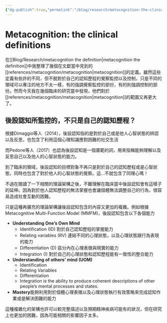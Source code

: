```yaml
---
{"dg-publish":true,"permalink":"/blog/research/metacognition-the-clinical-definitions/","title":"Metacognition: the clinical definitions","tags":["blog","metacognition","ideas"]}
---
```



# Metacognition: the clinical definitions

在[[Blog/Research/metacognition the definition\|metacognition the definition]]中我整理了幾個在文獻當中見到的[[references/metacognition/metacognition\|metacognition]]的定義。雖然這些定義有些許的不同，但不脫對於自己的認知歷程的覺察監控以及控制，只是不同的領域可以專注的地方不太一樣，有的強調覺察監控的部份，有的則強調控制的部份。然而今天我在幾個臨床的研究當中發現，他們對於[[references/metacognition/metacognition\|metacognition]]的範圍又再更大了。

## 後設認知所監控的，不只是自己的認知歷程？

根據Dimaggio等人（2014），後設認知指的是對於自己或是他人心智狀態的辨認以及反思，也包含了利用這個心理知識應對困難的社交生活

而Pedone等人（2017）也認為後設認知是一個廣範的詞，用來指稱能夠理解以及反思自己以及他人的心智狀態的能力。

到了臨床的領域，後設認知的目標對象不再只是對於自己的認知歷程或是心智狀態，同時也包含了對於他人的心智狀態的覺察。這…不就包含了同理心嗎！

不過在閱讀了一下相關的理論架構之後，不難理解在臨床當中後設認知會有這樣子的延伸。因為對於他人認知歷程的無法掌握也會讓個體無法調整自己的行為，很容易造成社會互動的困難。

只是這種再擴充的理論架構讓後設認知包含的內容又更加的複雜。例如根據Metacognitive Multi-Function Model (MMFM)，後設認知包含以下各個能力
- **Understanding One’s Own Mind**
	- Identification (ID) 對於自己認知歷程的掌握能力
	- Relating variables (RV) 連結不同的心理狀態，以及心理狀態跟行為表現的能力
	- Differentiation (D) 區分內在心理表徵與現實的能力
	- Integration (I) 對於自己的心理狀態和認知歷程能有一致性的整合能力
- **Understanding of others’ mind (UOM)**
	- Identification
	- Relating Variables
	- Differentiation
	- Integration is the ability to produce coherent descriptions of other people’s mental processes and states.
- **Mastery**能夠利用對於個體心理表徵以及心理狀態執行有效策略來完成認知作業或是解決困難的能力

這種複雜化的架構也許可以較完整描述以及預期精神疾病可能有的狀況，但在研究上也更加的困難，因為可能相關的影響因子太多。